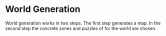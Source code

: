 # World Generation

World generation works in two steps. The first step generates a map. In the second step the concrete zones and puzzles of for the world are chosen.

